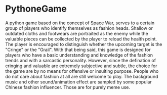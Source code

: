# PythoneGame
A python game based on the concept of Space War, serves to a certain group of players who identify themselves as fashion heads. Shallow or outdated cloths and footwears are portraited as the enemy while the valuable pieces can be collected by the player to reload the health point. The player is encouraged to distinguish whether the upcoming target is the "Cringe" or the "Grail". With that being said, this game is designed for players who have a basic understanding and knowledge of the fashion trends and with a sarcastic personality. 
However, since the defination of cringing and valuable are extremely subjective and subtle, the choice for the game are by no means for offensive or insulting purpose.
People who do not care about fashion at all are still welcome to play.
The background music and other sound/animation effect are sampled by some popular Chinese fashion influencer. Those are for purely meme use.
